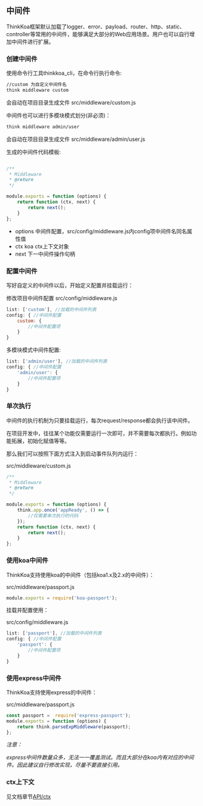 ## 中间件

ThinkKoa框架默认加载了logger、error、payload、router、http、static、controller等常用的中间件，能够满足大部分的Web应用场景。用户也可以自行增加中间件进行扩展。

### 创建中间件

使用命令行工具thinkkoa_cli，在命令行执行命令:

```bash
//custom 为自定义中间件名
think middleware custom
```
会自动在项目目录生成文件 src/middleware/custom.js

中间件也可以进行多模块模式划分(非必须)：

```bash
think middleware admin/user
```
会自动在项目目录生成文件 src/middleware/admin/user.js

生成的中间件代码模板: 

```js

/**
 * Middleware
 * @return
 */

module.exports = function (options) {
    return function (ctx, next) {
        return next();
    }
};
```
* options 中间件配置，src/config/middleware.js内config项中间件名同名属性值
* ctx koa ctx上下文对象
* next 下一中间件操作句柄


### 配置中间件
写好自定义的中间件以后，开始定义配置并挂载运行：

修改项目中间件配置 src/config/middleware.js

```js
list: ['custom'], //加载的中间件列表
config: { //中间件配置 
	custom: {
		//中间件配置项
	}
}

```
多模块模式中间件配置: 

```js
list: ['admin/user'], //加载的中间件列表
config: { //中间件配置 
	'admin/user': {
		//中间件配置项
	}
}

```

### 单次执行
中间件的执行机制为只要挂载运行，每次request/response都会执行该中间件。

在项目开发中，往往某个功能仅需要运行一次即可，并不需要每次都执行。例如功能拓展，初始化赋值等等。

那么我们可以按照下面方式注入到启动事件队列内运行：

src/middleware/custom.js

```js
/**
 * Middleware
 * @return
 */

module.exports = function (options) {
    think.app.once('appReady', () => {
        //仅需要单次执行的代码
    });
    return function (ctx, next) {
        return next();
    }
};

```

### 使用koa中间件

ThinkKoa支持使用koa的中间件（包括koa1.x及2.x的中间件）：

src/middleware/passport.js

```js
module.exports = require('koa-passport');

```
挂载并配置使用： 

src/config/middleware.js

```js
list: ['passport'], //加载的中间件列表
config: { //中间件配置 
	'passport': {
		//中间件配置项
	}
}
```

### 使用express中间件

ThinkKoa支持使用express的中间件：

src/middleware/passport.js

```js
const passport =  require('express-passport');
module.exports = function (options) {
    return think.parseExpMiddleware(passport);
};

```
*注意：*

*express中间件数量众多，无法一一覆盖测试。而且大部分在koa内有对应的中间件。因此建议自行修改实现，尽量不要直接引用。*

### ctx上下文
见文档章节[API/ctx](/doc/index/doc/ctx.jhtml)
